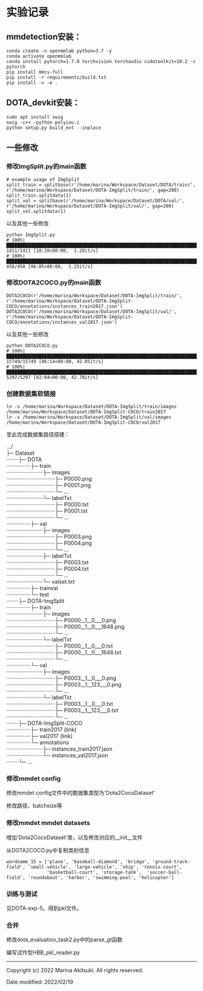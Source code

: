 # 实验记录

## mmdetection安装：

```shell
conda create -n openmmlab python=3.7 -y
conda activate openmmlab
conda install pytorch=1.7.0 torchvision torchaudio cudatoolkit=10.2 -c pytorch
pip install mmcv-full
pip install -r requirements/build.txt
pip install -v -e .
```

## DOTA_devkit安装：

```shell
sudo apt install swig
swig -c++ -python polyiou.i
python setup.py build_ext --inplace
```

## 一些修改

### 修改ImgSplit.py的main函数

```
# example usage of ImgSplit
split_train = splitbase(r'/home/marina/Workspace/Dataset/DOTA/train/', r'/home/marina/Workspace/Dataset/DOTA-ImgSplit/train/', gap=200)
split_train.splitdata(1)
split_val = splitbase(r'/home/marina/Workspace/Dataset/DOTA/val/', r'/home/marina/Workspace/Dataset/DOTA-ImgSplit/val/', gap=200)
split_val.splitdata(1)
```

以及其他一些修改

```shell
python ImgSplit.py
# 100%|███████████████████████████████████████████████████████████████████████████████████████| 1411/1411 [18:20<00:00,  1.28it/s]
# 100%|█████████████████████████████████████████████████████████████████████████████████████████| 458/458 [06:05<00:00,  1.25it/s]
```

### 修改DOTA2COCO.py的main函数

```
DOTA2COCO(r'/home/marina/Workspace/Dataset/DOTA-ImgSplit/train/', r'/home/marina/Workspace/Dataset/DOTA-ImgSplit-COCO/annotations/instances_train2017.json')
DOTA2COCO(r'/home/marina/Workspace/Dataset/DOTA-ImgSplit/val/', r'/home/marina/Workspace/Dataset/DOTA-ImgSplit-COCO/annotations/instances_val2017.json')
```

以及其他一些修改

```shell
python DOTA2COCO.py
# 100%|█████████████████████████████████████████████████████████████████████████████████████| 15749/15749 [06:14<00:00, 42.05it/s]
# 100%|███████████████████████████████████████████████████████████████████████████████████████| 5297/5297 [02:04<00:00, 42.70it/s]
```

### 创建数据集软链接

```shell
ln -s /home/marina/Workspace/Dataset/DOTA-ImgSplit/train/images /home/marina/Workspace/Dataset/DOTA-ImgSplit-COCO/train2017
ln -s /home/marina/Workspace/Dataset/DOTA-ImgSplit/val/images /home/marina/Workspace/Dataset/DOTA-ImgSplit-COCO/val2017
```

至此完成数据集路径搭建：

.../  
├─ Dataset  
········├─ DOTA  
················├─ train  
························├─ images  
································├─ P0000.png  
································├─ P0001.png  
································└─ ...  
························└─ labelTxt  
································├─ P0000.txt  
································├─ P0001.txt  
································└─ ...  
················├─ val  
························├─ images  
································├─ P0003.png  
································├─ P0004.png  
································└─ ...  
························├─ labelTxt  
································├─ P0003.txt  
································├─ P0004.txt  
································└─ ...  
························└─ valset.txt  
················├─ trainval  
················└─ test  
········├─ DOTA-ImgSplit  
················├─ train  
························├─ images  
································├─ P0000\_\_1\_\_0\_\_\_0.png  
································├─ P0000\_\_1\_\_0\_\_\_1648.png  
································└─ ...  
························└─ labelTxt  
································├─ P0000\_\_1\_\_0\_\_\_0.txt  
································├─ P0000\_\_1\_\_0\_\_\_1648.txt  
································└─ ...  
················└─ val  
························├─ images  
································├─ P0003\_\_1\_\_0\_\_\_0.png  
································├─ P0003\_\_1\_\_123\_\_\_0.png  
································└─ ...  
························└─ labelTxt  
································├─ P0003\_\_1\_\_0\_\_\_0.txt  
································├─ P0003\_\_1\_\_123\_\_\_0.txt  
································└─ ...  
········├─ DOTA-ImgSplit-COCO  
················├─ train2017 (link)  
················├─ val2017 (link)  
················└─ annotations  
························├─ instances_train2017.json  
························└─ instances_val2017.json  
········└─ ...  

### 修改mmdet config

修改mmdet config文件中的数据集类型为'Dota2CocoDataset'

修改路径、batchsize等

### 修改mmdet mmdet datasets

增加'Dota2CocoDataset'类，以及修改对应的__init__文件

从DOTA2COCO.py中复制类别信息

```
wordname_15 = ['plane', 'baseball-diamond', 'bridge', 'ground-track-field', 'small-vehicle', 'large-vehicle', 'ship', 'tennis-court',
               'basketball-court', 'storage-tank',  'soccer-ball-field', 'roundabout', 'harbor', 'swimming-pool', 'helicopter']
```

### 训练与测试

见DOTA-exp-5。得到pkl文件。

### 合并

修改dota_evaluation_task2.py中的parse_gt函数

编写试作型HBB_pkl_reader.py

-----

Copyright (c) 2022 Marina Akitsuki. All rights reserved.

Date modified: 2022/02/19

